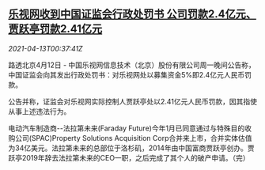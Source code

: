 <!--1618282862000-->
[乐视网收到中国证监会行政处罚书 公司罚款2.4亿元、贾跃亭罚款2.41亿元](https://cn.reuters.com/article/lecom-penalty-0412-mon-idCNKBS2C0018)
------

<div><i>2021-04-13T00:37:41Z</i></div><p>路透北京4月12日 - 中国乐视网信息技术（北京）股份有限公司周一晚间公告称，中国证监会向其发出行政处罚书：对乐视网处以募集资金5%即2.4亿元人民币罚款。</p><p>公告并称，证监会对乐视网实际控制人贾跃亭处以2.41亿元人民币罚款，因其指使从事上述违法行为。</p><p>电动汽车制造商--法拉第未来(Faraday Future)今年1月已同意通过与特殊目的收购公司(SPAC)Property Solutions Acquisition Corp合并来上市，合并实体估值为34亿美元。法拉第未来的总部位于洛杉矶，2014年由中国富商贾跃亭创办。贾跃亭2019年辞去法拉第未来的CEO一职，之后完成了其个人的破产申请。（完）</p>
